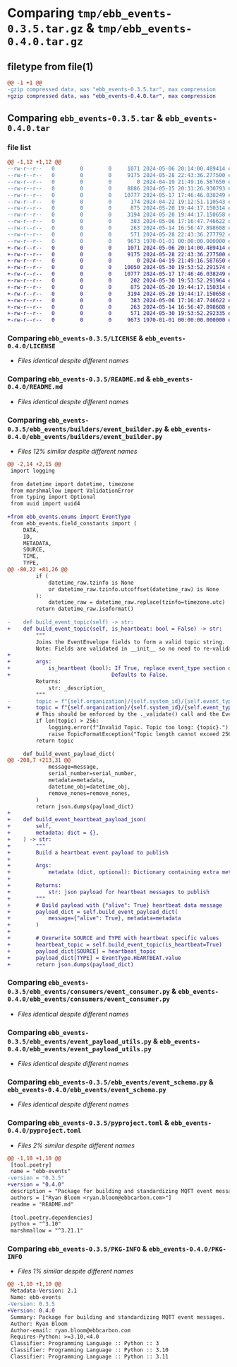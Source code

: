 # Comparing `tmp/ebb_events-0.3.5.tar.gz` & `tmp/ebb_events-0.4.0.tar.gz`

## filetype from file(1)

```diff
@@ -1 +1 @@
-gzip compressed data, was "ebb_events-0.3.5.tar", max compression
+gzip compressed data, was "ebb_events-0.4.0.tar", max compression
```

## Comparing `ebb_events-0.3.5.tar` & `ebb_events-0.4.0.tar`

### file list

```diff
@@ -1,12 +1,12 @@
--rw-r--r--   0        0        0     1071 2024-05-06 20:14:00.489414 ebb_events-0.3.5/LICENSE
--rw-r--r--   0        0        0     9175 2024-05-28 22:43:36.277500 ebb_events-0.3.5/README.md
--rw-r--r--   0        0        0        0 2024-04-19 21:49:16.587650 ebb_events-0.3.5/ebb_events/__init__.py
--rw-r--r--   0        0        0     8886 2024-05-15 20:31:26.930793 ebb_events-0.3.5/ebb_events/builders/event_builder.py
--rw-r--r--   0        0        0    10777 2024-05-17 17:46:46.038249 ebb_events-0.3.5/ebb_events/consumers/event_consumer.py
--rw-r--r--   0        0        0      174 2024-04-22 19:12:51.110543 ebb_events-0.3.5/ebb_events/enums.py
--rw-r--r--   0        0        0      875 2024-05-20 19:44:17.150314 ebb_events-0.3.5/ebb_events/event_payload_utils.py
--rw-r--r--   0        0        0     3194 2024-05-20 19:44:17.150658 ebb_events-0.3.5/ebb_events/event_schema.py
--rw-r--r--   0        0        0      383 2024-05-06 17:16:47.746622 ebb_events-0.3.5/ebb_events/exceptions.py
--rw-r--r--   0        0        0      263 2024-05-14 16:56:47.898608 ebb_events-0.3.5/ebb_events/field_constants.py
--rw-r--r--   0        0        0      571 2024-05-28 22:43:36.277792 ebb_events-0.3.5/pyproject.toml
--rw-r--r--   0        0        0     9673 1970-01-01 00:00:00.000000 ebb_events-0.3.5/PKG-INFO
+-rw-r--r--   0        0        0     1071 2024-05-06 20:14:00.489414 ebb_events-0.4.0/LICENSE
+-rw-r--r--   0        0        0     9175 2024-05-28 22:43:36.277500 ebb_events-0.4.0/README.md
+-rw-r--r--   0        0        0        0 2024-04-19 21:49:16.587650 ebb_events-0.4.0/ebb_events/__init__.py
+-rw-r--r--   0        0        0    10050 2024-05-30 19:53:52.291574 ebb_events-0.4.0/ebb_events/builders/event_builder.py
+-rw-r--r--   0        0        0    10777 2024-05-17 17:46:46.038249 ebb_events-0.4.0/ebb_events/consumers/event_consumer.py
+-rw-r--r--   0        0        0      202 2024-05-30 19:53:52.291964 ebb_events-0.4.0/ebb_events/enums.py
+-rw-r--r--   0        0        0      875 2024-05-20 19:44:17.150314 ebb_events-0.4.0/ebb_events/event_payload_utils.py
+-rw-r--r--   0        0        0     3194 2024-05-20 19:44:17.150658 ebb_events-0.4.0/ebb_events/event_schema.py
+-rw-r--r--   0        0        0      383 2024-05-06 17:16:47.746622 ebb_events-0.4.0/ebb_events/exceptions.py
+-rw-r--r--   0        0        0      263 2024-05-14 16:56:47.898608 ebb_events-0.4.0/ebb_events/field_constants.py
+-rw-r--r--   0        0        0      571 2024-05-30 19:53:52.292335 ebb_events-0.4.0/pyproject.toml
+-rw-r--r--   0        0        0     9673 1970-01-01 00:00:00.000000 ebb_events-0.4.0/PKG-INFO
```

### Comparing `ebb_events-0.3.5/LICENSE` & `ebb_events-0.4.0/LICENSE`

 * *Files identical despite different names*

### Comparing `ebb_events-0.3.5/README.md` & `ebb_events-0.4.0/README.md`

 * *Files identical despite different names*

### Comparing `ebb_events-0.3.5/ebb_events/builders/event_builder.py` & `ebb_events-0.4.0/ebb_events/builders/event_builder.py`

 * *Files 12% similar despite different names*

```diff
@@ -2,14 +2,15 @@
 import logging
 
 from datetime import datetime, timezone
 from marshmallow import ValidationError
 from typing import Optional
 from uuid import uuid4
 
+from ebb_events.enums import EventType
 from ebb_events.field_constants import (
     DATA,
     ID,
     METADATA,
     SOURCE,
     TIME,
     TYPE,
@@ -80,22 +81,26 @@
         if (
             datetime_raw.tzinfo is None
             or datetime_raw.tzinfo.utcoffset(datetime_raw) is None
         ):
             datetime_raw = datetime_raw.replace(tzinfo=timezone.utc)
         return datetime_raw.isoformat()
 
-    def build_event_topic(self) -> str:
+    def build_event_topic(self, is_heartbeat: bool = False) -> str:
         """
         Joins the EventEnvelope fields to form a valid topic string.
         Note: Fields are validated in __init__ so no need to re-validate here.
+
+        args:
+            is_heartbeat (bool): If True, replace event_type section of topic with EventType.HEARTBEAT.
+                                Defaults to False.
         Returns:
             str: _description_
         """
-        topic = f"{self.organization}/{self.system_id}/{self.event_type}/{self.subsystem_id}/{self.device_id}"
+        topic = f"{self.organization}/{self.system_id}/{self.event_type if is_heartbeat is False else EventType.HEARTBEAT.value}/{self.subsystem_id}/{self.device_id}"
         # This should be enforced by the ._validate() call and the EventEnvelopeSchema too
         if len(topic) > 256:
             logging.error(f"Invalid Topic. Topic too long: {topic}.")
             raise TopicFormatException("Topic length cannot exceed 256 characters.")
         return topic
 
     def build_event_payload_dict(
@@ -208,7 +213,31 @@
             message=message,
             serial_number=serial_number,
             metadata=metadata,
             datetime_obj=datetime_obj,
             remove_nones=remove_nones,
         )
         return json.dumps(payload_dict)
+
+    def build_event_heartbeat_payload_json(
+        self,
+        metadata: dict = {},
+    ) -> str:
+        """
+        Build a heartbeat event payload to publish
+
+        Args:
+            metadata (dict, optional): Dictionary containing extra metadata information to be included in the data. Defaults to {}.
+
+        Returns:
+            str: json payload for heartbeat messages to publish
+        """
+        # Build payload with {"alive": True} heartbeat data message
+        payload_dict = self.build_event_payload_dict(
+            message={"alive": True}, metadata=metadata
+        )
+
+        # Overwrite SOURCE and TYPE with heartbeat specific values
+        heartbeat_topic = self.build_event_topic(is_heartbeat=True)
+        payload_dict[SOURCE] = heartbeat_topic
+        payload_dict[TYPE] = EventType.HEARTBEAT.value
+        return json.dumps(payload_dict)
```

### Comparing `ebb_events-0.3.5/ebb_events/consumers/event_consumer.py` & `ebb_events-0.4.0/ebb_events/consumers/event_consumer.py`

 * *Files identical despite different names*

### Comparing `ebb_events-0.3.5/ebb_events/event_payload_utils.py` & `ebb_events-0.4.0/ebb_events/event_payload_utils.py`

 * *Files identical despite different names*

### Comparing `ebb_events-0.3.5/ebb_events/event_schema.py` & `ebb_events-0.4.0/ebb_events/event_schema.py`

 * *Files identical despite different names*

### Comparing `ebb_events-0.3.5/pyproject.toml` & `ebb_events-0.4.0/pyproject.toml`

 * *Files 2% similar despite different names*

```diff
@@ -1,10 +1,10 @@
 [tool.poetry]
 name = "ebb-events"
-version = "0.3.5"
+version = "0.4.0"
 description = "Package for building and standardizing MQTT event messages."
 authors = ["Ryan Bloom <ryan.bloom@ebbcarbon.com>"]
 readme = "README.md"
 
 [tool.poetry.dependencies]
 python = "^3.10"
 marshmallow = "^3.21.1"
```

### Comparing `ebb_events-0.3.5/PKG-INFO` & `ebb_events-0.4.0/PKG-INFO`

 * *Files 1% similar despite different names*

```diff
@@ -1,10 +1,10 @@
 Metadata-Version: 2.1
 Name: ebb-events
-Version: 0.3.5
+Version: 0.4.0
 Summary: Package for building and standardizing MQTT event messages.
 Author: Ryan Bloom
 Author-email: ryan.bloom@ebbcarbon.com
 Requires-Python: >=3.10,<4.0
 Classifier: Programming Language :: Python :: 3
 Classifier: Programming Language :: Python :: 3.10
 Classifier: Programming Language :: Python :: 3.11
```

